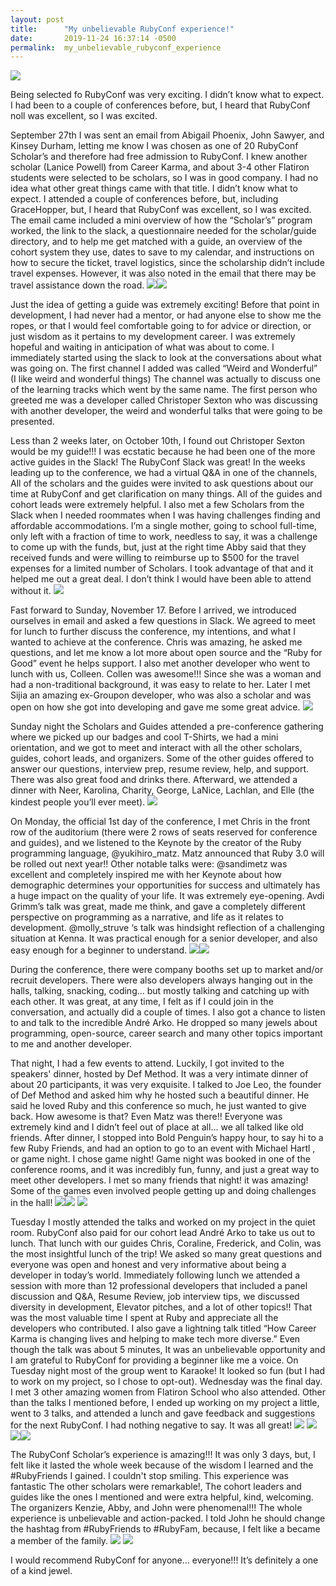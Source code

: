 ```yaml
---
layout: post
title:      "My unbelievable RubyConf experience!"
date:       2019-11-24 16:37:14 -0500
permalink:  my_unbelievable_rubyconf_experience
---
```



![](https://i.imgur.com/YMedE9K.png)

Being selected fo RubyConf was very exciting. I didn’t know what to expect. I had been to a couple of conferences before, but, I heard that RubyConf noll was excellent, so I was excited.

September 27th I was sent an email from Abigail Phoenix, John Sawyer, and Kinsey Durham, letting me know I was chosen as one of 20 RubyConf Scholar’s and therefore had free admission to RubyConf. I knew another scholar (Lanice Powell) from Career Karma, and about 3-4 other Flatiron students were selected to be scholars, so I was in good company. I had no idea what other great things came with that title. I didn’t know what to expect. I attended a couple of conferences before, but, including GraceHopper, but, I heard that RubyConf was excellent, so I was excited. The email came included a mini overview of how the “Scholar’s” program worked, the link to the slack, a questionnaire needed for the scholar/guide directory, and to help me get matched with a guide, an overview of the cohort system they use, dates to save to my calendar, and instructions on how to secure the ticket, travel logistics, since the scholarship didn’t include travel expenses. However, it was also noted in the email that there may be travel assistance down the road.
![](https://i.imgur.com/T7xTcvi.jpg)![](https://i.imgur.com/tZ5qDcu.jpg)

Just the idea of getting a guide was extremely exciting! Before that point in development, I had never had a mentor, or had anyone else to show me the ropes, or that I would feel comfortable going to for advice or direction, or just wisdom as it pertains to my development career. I was extremely hopeful and waiting in anticipation of what was about to come. I immediately started using the slack to look at the conversations about what was going on. The first channel I added was called “Weird and Wonderful” (I like weird and wonderful things) The channel was actually to discuss one of the learning tracks which went by the same name. The first person who greeted me was a developer called Christoper Sexton who was discussing with another developer, the weird and wonderful talks that were going to be presented.



Less than 2 weeks later, on October 10th, I found out Christoper Sexton would be my guide!!! I was ecstatic because he had been one of the more active guides in the Slack! The RubyConf Slack was great! In the weeks leading up to the conference, we had a virtual Q&A in one of the channels, All of the scholars and the guides were invited to ask questions about our time at RubyConf and get clarification on many things. All of the guides and cohort leads were extremely helpful. I also met a few Scholars from the Slack when I needed roommates when I was having challenges finding and affordable accommodations. I’m a single mother, going to school full-time, only left with a fraction of time to work, needless to say, it was a challenge to come up with the funds, but, just at the right time Abby said that they received funds and were willing to reimburse up to $500 for the travel expenses for a limited number of Scholars. I took advantage of that and it helped me out a great deal. I don’t think I would have been able to attend without it.
![](https://i.imgur.com/2oO35cs.jpg)


Fast forward to Sunday, November 17. Before I arrived, we introduced ourselves in email and asked a few questions in Slack. We agreed to meet for lunch to further discuss the conference, my intentions, and what I wanted to achieve at the conference. Chris was amazing, he asked me questions, and let me know a lot more about open source and the “Ruby for Good” event he helps support. I also met another developer who went to lunch with us, Colleen. Collen was awesome!!! Since she was a woman and had a non-traditional background, it was easy to relate to her. Later I met Sijia an amazing ex-Groupon developer, who was also a scholar and was open on how she got into developing and gave me some great advice.
![](https://i.imgur.com/oyiHxBx.jpg)

Sunday night the Scholars and Guides attended a pre-conference gathering where we picked up our badges and cool T-Shirts, we had a mini orientation, and we got to meet and interact with all the other scholars, guides, cohort leads, and organizers. Some of the other guides offered to answer our questions, interview prep, resume review, help, and support. There was also great food and drinks there. Afterward, we attended a dinner with Neer, Karolina, Charity, George, LaNice, Lachlan, and Elle (the kindest people you’ll ever meet).
![](https://i.imgur.com/7JQnWjy.jpg)

On Monday, the official 1st day of the conference, I met Chris in the front row of the auditorium (there were 2 rows of seats reserved for conference and guides), and we listened to the Keynote by the creator of the Ruby programming language, @yukihiro_matz. Matz announced that Ruby 3.0 will be rolled out next year!! 
Other notable talks were: @sandimetz was excellent and completely inspired me with her Keynote about how demographic determines your opportunities for success and ultimately has a huge impact on the quality of your life. It was extremely eye-opening. Avdi Grimm’s talk was great, made me think, and gave a completely different perspective on programming as a narrative, and life as it relates to development. @molly_struve ‘s talk was hindsight reflection of a challenging situation at Kenna. It was practical enough for a senior developer, and also easy enough for a beginner to understand.
![](https://i.imgur.com/90eixPL.jpg )![](https://i.imgur.com/J5kVCA4.jpg)

During the conference, there were company booths set up to market and/or recruit developers. There were also developers always hanging out in the halls, talking, snacking, coding… but mostly talking and catching up with each other. It was great, at any time, I felt as if I could join in the conversation, and actually did a couple of times. I also got a chance to listen to and talk to the incredible André Arko. He dropped so many jewels about programming, open-source, career search and many other topics important to me and another developer.

That night, I had a few events to attend. Luckily, I got invited to the speakers' dinner, hosted by Def Method. It was a very intimate dinner of about 20 participants, it was very exquisite. I talked to Joe Leo, the founder of Def Method and asked him why he hosted such a beautiful dinner. He said he loved Ruby and this conference so much, he just wanted to give back. How awesome is that? Even Matz was there!! Everyone was extremely kind and I didn’t feel out of place at all… we all talked like old friends. After dinner, I stopped into Bold Penguin’s happy hour, to say hi to a few Ruby Friends, and had an option to go to an event with Michael Hartl , or game night. I chose game night! Game night was booked in one of the conference rooms, and it was incredibly fun, funny, and just a great way to meet other developers. I met so many friends that night!  it was amazing!  Some of the games even involved people getting up and doing challenges in the hall!
![](https://i.imgur.com/3eljDHe.jpg)![](https://i.imgur.com/prxK3he.jpg) ![](https://i.imgur.com/dgV2WYi.jpg)

Tuesday I mostly attended the talks and worked on my project in the quiet room. RubyConf also paid for our cohort lead André Arko to take us out to lunch. That lunch with our guides Chris, Coraline, Frederick, and Colin, was the most insightful lunch of the trip! We asked so many great questions and everyone was open and honest and very informative about being a developer in today’s world. Immediately following lunch we attended a session with more than 12 professional developers that included a panel discussion and Q&A, Resume Review, job interview tips, we discussed diversity in development, Elevator pitches, and a lot of other topics!! That was the most valuable time I spent at Ruby and appreciate all the developers who contributed. I also gave a lightning talk titled “How Career Karma is changing lives and helping to make tech more diverse.” Even though the talk was about 5 minutes, It was an unbelievable opportunity and I am grateful to RubyConf for providing a beginner like me a voice. On Tuesday night most of the group went to Karaoke! It looked so fun (but I had to work on my project, so I chose to opt-out).
Wednesday was the final day.  I met 3 other amazing women from Flatiron School who also attended.   Other than the talks I mentioned before, I ended up working on my project a little, went to 3 talks, and attended a lunch and gave feedback and suggestions for the next RubyConf. I had nothing negative to say. It was all great!
![](https://i.imgur.com/zdpBW9e.jpg) ![](https://i.imgur.com/6tyD3bN.jpg)![](https://i.imgur.com/NmrkIHS.png)![](https://i.imgur.com/WHgGKnR.jpg)


The RubyConf Scholar’s experience is amazing!!! It was only 3 days, but, I felt like it lasted the whole week because of the wisdom I learned and the #RubyFriends I gained. I couldn't stop smiling. This experience was fantastic The other scholars were remarkable!, The cohort leaders and guides like the ones I mentioned and were extra helpful, kind, welcoming. The organizers Kenzie, Abby, and John were phenomenal!!! The whole experience is unbelievable and action-packed. I told John he should change the hashtag from #RubyFriends to #RubyFam, because, I felt like a became a member of the family.
![](https://i.imgur.com/MEkKNTk.jpg) ![](https://i.imgur.com/K7dTcKj.jpg)

I would recommend RubyConf for anyone… everyone!!! It’s definitely a one of a kind jewel.
